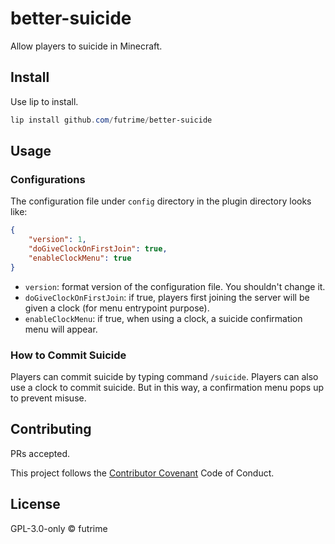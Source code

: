 # better-suicide

Allow players to suicide in Minecraft.

## Install

Use lip to install.

```powershell
lip install github.com/futrime/better-suicide
```

## Usage

### Configurations

The configuration file under `config` directory in the plugin directory looks like:

```json
{
    "version": 1,
    "doGiveClockOnFirstJoin": true,
    "enableClockMenu": true
}
```

- `version`: format version of the configuration file. You shouldn't change it.
- `doGiveClockOnFirstJoin`: if true, players first joining the server will be given a clock (for menu entrypoint purpose).
- `enableClockMenu`: if true, when using a clock, a suicide confirmation menu will appear.

### How to Commit Suicide

Players can commit suicide by typing command `/suicide`. Players can also use a clock to commit suicide. But in this way, a confirmation menu pops up to prevent misuse.

## Contributing

PRs accepted.

This project follows the [Contributor Covenant](https://www.contributor-covenant.org/version/2/1/code_of_conduct/) Code of Conduct.

## License

GPL-3.0-only © futrime
